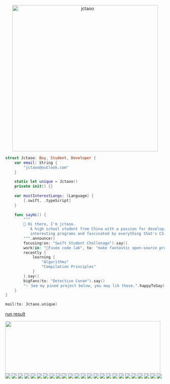 <p align="center">
  <img width="460" src="https://user-images.githubusercontent.com/42663875/114281093-ef7da100-9a6e-11eb-85b4-16374424bf42.png" alt="jctaoo">
</p>

```swift
struct Jctaoo: Boy, Student, Developer {
    var email: String {
        "jctaoo@outlook.com"
    }
    
    static let unique = Jctaoo()
    private init() {}
    
    var mostInterestLangs: [Language] {
        [.swift, .typeScript]
    }
    
    func sayHi() {
        """
        👋 Hi there, I'm jctaoo.
           A high school student from China with a passion for developing some
           interesting programs and fascinated by everything that's CS related.
        """.announce()
        focusing(on: "Swift Student Challenage").say()
        work(in: "🚀fusée code lab", to: "make fantastic open-source programs").say()
        recently {
            learning {
                "Algorithms"
                "Compilation Principles"
            }
        }.say()
        bigFans(to: "Detective Conan").say()
        "✨ See my pined project below, you may lik these.".happyToSay()
    }
}

mail(to: Jctaoo.unique)

```
[run result](./result.md)

<p>
  <img align="left" width="490" height="165" src="https://github-readme-stats-xi-flax.vercel.app/api?username=jctaoo&show_icons=true&hide_border=false&title_color=FABF26&icon_color=F8D765"/>
  <p>
    <img src="https://img.shields.io/badge/-Swift-f9943a?style=flat-square&logo=swift&logoColor=white"/>
    <img src="https://img.shields.io/badge/-Dart-23A9F2?style=flat-square&logo=dart&logoColor=white"/>
    <img src="https://img.shields.io/badge/-Kotlin-FF9736?style=flat-square&logo=kotlin&logoColor=white"/>
    <img src="https://img.shields.io/badge/-TypeScript-3178c6?style=flat-square&logo=typescript&logoColor=white"/>
    <img src="https://img.shields.io/badge/-JavaScript-yellow?style=flat-square&logo=javascript&logoColor=white"/>
    <img src="https://img.shields.io/badge/-Golang-07acd7?style=flat-square&logo=go&logoColor=white"/>
    <img src="https://img.shields.io/badge/-C++-00599C?style=flat-square&logo=c&logoColor=white"/>
    <img src="https://img.shields.io/badge/-java-E34A86?style=flat-square&logo=java&logoColor=white"/>
    <img src="https://img.shields.io/badge/-Python-244a6c?style=flat-square&logo=Python&logoColor=white"/>
    <img src="https://img.shields.io/badge/-React-blue?style=flat-square&logo=react&logoColor=white"/>
    <img src="https://img.shields.io/badge/-Vue-42B883?style=flat-square&logo=Vue.js&logoColor=white"/>
    <img src="https://img.shields.io/badge/-Nodejs-74ad63?style=flat-square&logo=Node.js&logoColor=white"/>
    <img src="https://img.shields.io/badge/-Electron-2b2f3b?style=flat-square&logo=electron&logoColor=white"/>
    <img src="https://img.shields.io/badge/-Flutter-blue?style=flat-square&logo=flutter&logoColor=white"/>
    <img src="https://img.shields.io/badge/-Gatsby-633294?style=flat-square&logo=gatsby&logoColor=white"/>
    <img src="https://img.shields.io/badge/-Spring-green?style=flat-square&logo=spring&logoColor=white"/>
    <img src="https://img.shields.io/badge/-Realm-59579d?style=flat-square&logo=realm&logoColor=white"/>
    <img src="https://img.shields.io/badge/-GraphQL-E10098?style=flat-square&logo=graphql&logoColor=white"/>
    <img src="https://img.shields.io/badge/-Redis-be2019?style=flat-square&logo=Redis&logoColor=white"/>
    <img src="https://img.shields.io/badge/-MySQL-F29111?style=flat-square&logo=mysql&logoColor=white"/>
    <img src="https://img.shields.io/badge/-MongoDB-3ea546?style=flat-square&logo=mongodb&logoColor=white"/>
    <img src="https://img.shields.io/badge/-Docker-0a68af?style=flat-square&logo=docker&logoColor=white"/>
    <img src="https://img.shields.io/badge/-Nginx-419b44?style=flat-square&logo=nginx&logoColor=white"/>
    <img src="https://img.shields.io/badge/-TravisCI-9b2328?style=flat-square&logo=travis&logoColor=white"/>
    <img src="https://img.shields.io/badge/-Sketch-FA6400?style=flat-square&logo=sketch&logoColor=white"/>
  </p>
</p>
<p>
